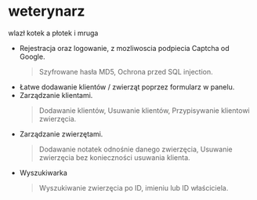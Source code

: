 # weterynarz
wlazł kotek a płotek i mruga

- Rejestracja oraz logowanie, z mozliwoscia podpiecia Captcha od Google.
  > Szyfrowane hasła MD5,
  > Ochrona przed SQL injection.
- Łatwe dodawanie klientów / zwierząt poprzez formularz w panelu.
- Zarządzanie klientami.
  > Dodawanie klientów,
  > Usuwanie klientów,
  > Przypisywanie klientowi zwierzęcia.
- Zarządzanie zwierzętami.
  > Dodawanie notatek odnośnie danego zwierzęcia,
  > Usuwanie zwierzęcia bez konieczności usuwania klienta.
- Wyszukiwarka
  > Wyszukiwanie zwierzęcia po ID, imieniu lub ID właściciela.
